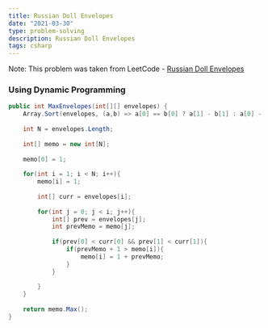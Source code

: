 ```yaml
---
title: Russian Doll Envelopes
date: "2021-03-30"
type: problem-solving
description: Russian Doll Envelopes
tags: csharp
---
```


Note: This problem was taken from LeetCode - [Russian Doll Envelopes](https://leetcode.com/problems/russian-doll-envelopes/)

### Using Dynamic Programming

```csharp
public int MaxEnvelopes(int[][] envelopes) {
	Array.Sort(envelopes, (a,b) => a[0] == b[0] ? a[1] - b[1] : a[0] - b[0]);
	
	int N = envelopes.Length;
	
	int[] memo = new int[N];
	
	memo[0] = 1;
	
	for(int i = 1; i < N; i++){
		memo[i] = 1;
		
		int[] curr = envelopes[i];
		
		for(int j = 0; j < i; j++){
			int[] prev = envelopes[j];
			int prevMemo = memo[j];
			
			if(prev[0] < curr[0] && prev[1] < curr[1]){
				if(prevMemo + 1 > memo[i]){
					memo[i] = 1 + prevMemo;
				}
			}
			
		}
	}
	
	return memo.Max();
}
```
